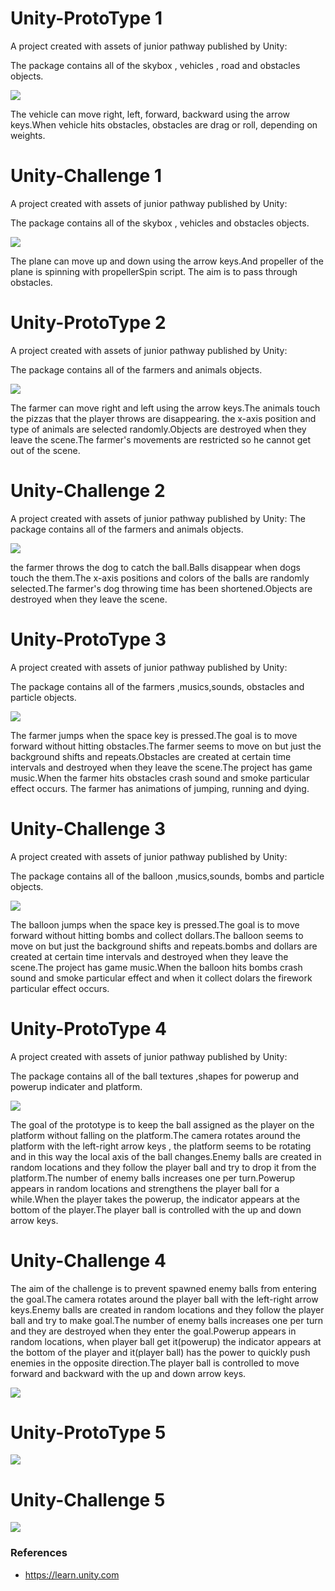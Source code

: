 # Unity-ProtoType 1


A project created with  assets of junior pathway published by Unity:

The package contains all of the skybox , vehicles , road and obstacles objects.

![](ProtoType1.gif)


The vehicle can move right, left, forward, backward using the arrow keys.When vehicle hits obstacles, obstacles are drag or roll, depending on weights.

# Unity-Challenge 1

A project created with  assets of junior pathway published by Unity:

The package contains all of the skybox , vehicles and obstacles objects.

![](Challenge1.gif)

The plane can move up and down using the arrow keys.And propeller of the plane is spinning with propellerSpin script. The aim is to pass through obstacles.

# Unity-ProtoType 2

A project created with  assets of junior pathway published by Unity:

The package contains all of the farmers and animals objects.

![](ProtoType2.gif)

The farmer can move right and left using the arrow keys.The animals touch the pizzas that the player throws are disappearing.
the x-axis position and type of animals are selected randomly.Objects are destroyed when they leave the scene.The farmer's movements are restricted so he cannot get out of the scene.

# Unity-Challenge 2

A project created with  assets of junior pathway published by Unity:
The package contains all of the farmers and animals objects.

![](Challenge2.gif)

the farmer throws the dog to catch the ball.Balls disappear when dogs touch the them.The x-axis positions and colors of the balls are randomly selected.The farmer's dog throwing time has been shortened.Objects are destroyed when they leave the scene.

# Unity-ProtoType 3

A project created with  assets of junior pathway published by Unity:

The package contains all of the farmers ,musics,sounds, obstacles and particle objects.

![](ProtoType3.gif)


The farmer jumps when the space key is pressed.The goal is to move forward without hitting obstacles.The farmer seems to move on but just the background shifts and repeats.Obstacles are created at certain time intervals and destroyed when they leave the scene.The project has game music.When the farmer hits obstacles crash sound and smoke particular effect occurs. The farmer has animations of jumping, running and dying.

# Unity-Challenge 3

A project created with  assets of junior pathway published by Unity:

The package contains all of the balloon ,musics,sounds, bombs and particle objects.

![](Challenge3.gif)


The balloon jumps when the space key is pressed.The goal is to move forward without hitting bombs and collect dollars.The balloon seems to move on but just the background shifts and repeats.bombs and dollars are created at certain time intervals and destroyed when they leave the scene.The project has game music.When the balloon hits bombs crash sound and smoke particular effect and when it collect dolars the firework particular effect occurs.




# Unity-ProtoType 4

A project created with  assets of junior pathway published by Unity:

The package contains all of the ball textures ,shapes for powerup and powerup indicater and platform.

![](ProtoType4.gif)



The goal of the prototype is to keep the ball assigned as the player on the platform without falling on the platform.The camera rotates around the platform with the left-right arrow keys , the platform seems to be rotating and in this way the local axis of the ball changes.Enemy balls are created in random locations and they follow the player ball and try to drop it from the platform.The number of enemy balls increases one per turn.Powerup appears in random locations and strengthens the player ball for a while.When the player takes the powerup, the indicator appears at the bottom of the player.The player ball is controlled with the up and down arrow keys.

# Unity-Challenge 4
The aim of the challenge is to prevent spawned enemy balls from entering the goal.The camera rotates around the player ball with the left-right arrow keys.Enemy balls are created in random locations and they follow the player ball and try to make goal.The number of enemy balls increases one per turn and they are destroyed when they enter the goal.Powerup appears in random locations, when player ball get it(powerup) the indicator appears at the bottom of the player and it(player ball) has the power to quickly push enemies in the opposite direction.The player ball is controlled to move forward and backward with the up and down arrow keys.


![](Challenge4.gif)


# Unity-ProtoType 5

![](ProtoType5.gif)

# Unity-Challenge 5

![](Challenge5.gif)
 
### References

- https://learn.unity.com



